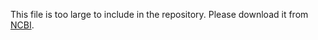 This file is too large to include in the repository. Please download it from [NCBI](https://www.ncbi.nlm.nih.gov/).
